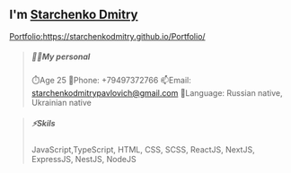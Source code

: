 ## I'm <a href="/README.md" >Starchenko Dmitry</a>

<a href="https://starchenkodmitry.github.io/Portfolio/" >Portfolio:</a>https://starchenkodmitry.github.io/Portfolio/

> ##### 👨‍🎓My personal
>⏱️Age 25
>📱Phone: +79497372766
>📫Email: starchenkodmitrypavlovich@gmail.com
>👅Language: Russian native, Ukrainian native

> ##### ⚡Skils
> JavaScript,TypeScript, 
> HTML, CSS, SCSS,
> ReactJS, NextJS,
> ExpressJS, NestJS,
> NodeJS
